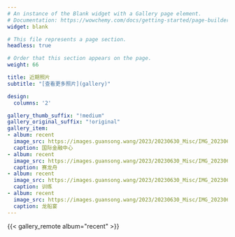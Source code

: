 ```yaml
---
# An instance of the Blank widget with a Gallery page element.
# Documentation: https://wowchemy.com/docs/getting-started/page-builder/
widget: blank

# This file represents a page section.
headless: true

# Order that this section appears on the page.
weight: 66

title: 近期照片
subtitle: "[查看更多照片](gallery)"

design:
  columns: '2'

gallery_thumb_suffix: "!medium"
gallery_original_suffix: "!original"
gallery_item:
- album: recent
  image_src: https://images.guansong.wang/2023/20230630_Misc/IMG_20230622_112725.jpg
  caption: 国际金融中心
- album: recent
  image_src: https://images.guansong.wang/2023/20230630_Misc/IMG_20230622_110048.jpg
  caption: 赛龙舟
- album: recent
  image_src: https://images.guansong.wang/2023/20230630_Misc/IMG_20230622_104450.jpg
  caption: 训练
- album: recent
  image_src: https://images.guansong.wang/2023/20230630_Misc/IMG_20230622_195808.jpg
  caption: 龙船宴
---
```


{{< gallery_remote album="recent" >}}

